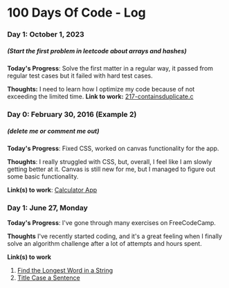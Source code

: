 # 100 Days Of Code - Log

### Day 1: October 1, 2023
##### (Start the first problem in leetcode about arrays and hashes)

**Today's Progress**: Solve the first matter in a regular way, it passed from regular test cases but it failed with hard test cases.

**Thoughts:** I need to learn how I optimize my code because of not exceeding the limited time.
**Link to work:** [217-containsduplicate.c](https://github.com/sarahgkmhmoud/cdinterview/blob/main/217-containsduplicate.c)

### Day 0: February 30, 2016 (Example 2)
##### (delete me or comment me out)

**Today's Progress**: Fixed CSS, worked on canvas functionality for the app.

**Thoughts**: I really struggled with CSS, but, overall, I feel like I am slowly getting better at it. Canvas is still new for me, but I managed to figure out some basic functionality.

**Link(s) to work**: [Calculator App](http://www.example.com)


### Day 1: June 27, Monday

**Today's Progress**: I've gone through many exercises on FreeCodeCamp.

**Thoughts** I've recently started coding, and it's a great feeling when I finally solve an algorithm challenge after a lot of attempts and hours spent.

**Link(s) to work**
1. [Find the Longest Word in a String](https://www.freecodecamp.com/challenges/find-the-longest-word-in-a-string)
2. [Title Case a Sentence](https://www.freecodecamp.com/challenges/title-case-a-sentence)
